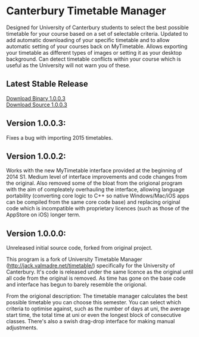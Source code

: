 Canterbury Timetable Manager
==========================

Designed for University of Canterbury students to select the best possible timetable for your course based on a set of selectable criteria. Updated to add automatic downloading of your specific timetable and to allow automatic setting of your courses back on MyTimetable. Allows exporting your timetable as different types of images or setting it as your desktop background. Can detect timetable conflicts within your course which is useful as the University will not warn you of these.

Latest Stable Release
----------------------
[Download Binary 1.0.0.3](https://github.com/mrkno/CanterburyTimetableManager/releases/download/1.0.0.3/CanterburyTimetable.exe)<br/>
[Download Source 1.0.0.3](https://github.com/mrkno/CanterburyTimetableManager/archive/1.0.0.3.zip)

Version 1.0.0.3:
-----------------
Fixes a bug with importing 2015 timetables.

Version 1.0.0.2:
-----------------
Works with the new MyTimetable interface provided at the beginning of 2014 S1. Medium level of interface improvements and code changes from the original. Also removed some of the bloat from the origional program with the aim of compleately overhauling the interface, allowing language portability (converting core logic to C++ so native Windows/Mac/iOS apps can be compiled from the same core code base) and replacing original code which is incompatible with proprietary licences (such as those of the AppStore on iOS) longer term.

Version 1.0.0.0:
-----------------
Unreleased initial source code, forked from original project.

This program is a fork of University Timetable Manager (http://jack.valmadre.net/timetable/) specifically for the University of Canterbury. It's code is released under the same licence as the original until all code from the original is removed. As time has gone on the base code and interface has begun to barely resemble the origional.

From the origional description:
The timetable manager calculates the best possible timetable you can choose this semester. You can select which criteria to optimise against, such as the number of days at uni, the average start time, the total time at uni or even the longest block of consecutive classes. There's also a swish drag-drop interface for making manual adjustments.
